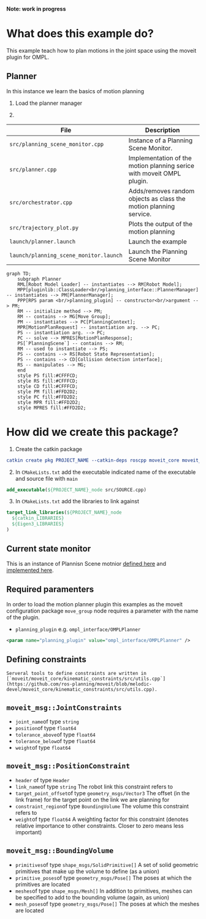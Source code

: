 **Note: work in progress**
# What does this example do?

This example teach how to plan motions in the joint space using the moveit plugin for OMPL.

## Planner

In this instance we learn the basics of motion planning

1. Load the planner manager

2. 


| File | Description |
| ---- | ----------- |
| `src/planning_scene_monitor.cpp` | Instance of a Planning Scene Monitor. |
| `src/planner.cpp` | Implementation of the motion planning serice with moveit OMPL plugin. |
| `src/orchestrator.cpp` | Adds/removes random objects as class the motion planning service. |
| `src/trajectory_plot.py` | Plots the output of the motion planning|
| `launch/planner.launch` | Launch the example|
| `launch/planning_scene_monitor.launch` | Launch the Planning Scene Monitor|



```mermaid
graph TD;
    subgraph Planner
    RML[Robot Model Loader] -- instantiates --> RM[Robot Model];
    MPP[pluginlib::ClassLoader<br/>planning_interface::PlannerManager] -- instantiates --> PM[PlannerManager];
    PPP[RPS param <br/>planning_plugin] -- constructor<br/>argument --> PM;
    RM -- initialize method --> PM;
    RM -- contains --> MG[Move Group];
    PM -- instantiates --> PC[PlanningContext];
    MPR[MotionPlanRequest] -- instantiation arg. --> PC;
    PS -- instantiation arg. --> PC;
    PC -- solve --> MPRES[MotionPlanResponse];
    PS[`PlanningScene`] -- contains --> RM;
    RM -- used to instantiate --> PS;
    PS -- contains --> RS[Robot State Representation];
    PS -- contains --> CD[Collision detection interface];
    RS -- manipulates --> MG;
    end
    style PS fill:#CFFFCD;
    style RS fill:#CFFFCD;
    style CD fill:#CFFFCD;
    style PM fill:#FFD2D2;
    style PC fill:#FFD2D2;
    style MPR fill:#FFD2D2;
    style MPRES fill:#FFD2D2;
```

# How did we create this package?

1. Create the catkin package
```CMake
catkin create pkg PROJECT_NAME --catkin-deps roscpp moveit_core moveit_ros_planning_interface --system-deps Eigen3
```

2. In `CMakeLists.txt` add the executable indicated name of the executable and source file with `main`
```CMake
add_executable(${PROJECT_NAME}_node src/SOURCE.cpp)
```
3. In `CMakeLists.txt` add the libraries to link against
```CMake
target_link_libraries(${PROJECT_NAME}_node
  ${catkin_LIBRARIES}
  ${Eigen3_LIBRARIES}
)
```
## Current state monitor
This is an instance of Plannisn Scene motnior [defined here](https://github.com/ros-planning/moveit/blob/melodic-devel/moveit_ros/planning/planning_scene_monitor/include/moveit/planning_scene_monitor/current_state_monitor.h) and [implemented here](https://github.com/ros-planning/moveit/blob/melodic-devel/moveit_ros/planning/planning_scene_monitor/src/current_state_monitor.cpp).

## Required paramenters

In order to load the motion planner plugin this examples as the moveit configuration package `move_group` node requires a parameter with the name of the plugin.
- `planning_plugin`  e.g. `ompl_interface/OMPLPlanner`
```XML
<param name="planning_plugin" value="ompl_interface/OMPLPlanner" />
```

## Defining constraints
    
    Serveral tools to define constraints are written in [`moveit/moveit_core/kinematic_constraints/src/utils.cpp`](https://github.com/ros-planning/moveit/blob/melodic-devel/moveit_core/kinematic_constraints/src/utils.cpp).

## `moveit_msg::JointConstraints`

- `joint_name`of type `string`
- `position`of type `float64`
- `tolerance_above`of type `float64`
- `tolerance_below`of type `float64`
- `weight`of type `float64`

## `moveit_msg::PositionConstraint`

- `header` of type `Header`
- `link_name`of type `string` The robot link this constraint refers to
- `target_point_offset`of type `geometry_msgs/Vector3` The offset (in the link frame) for the target point on the link we are planning for
- `constraint_region`of type `BoundingVolume` The volume this constraint refers to 
- `weight`of type `float64` A weighting factor for this constraint (denotes relative importance to other constraints. Closer to zero means less important)

## `moveit_msg::BoundingVolume`

- `primitives`of type `shape_msgs/SolidPrimitive[]` A set of solid geometric primitives that make up the volume to define (as a union)
- `primitive_poses`of type `geometry_msgs/Pose[]` The poses at which the primitives are located
- `meshes`of type `shape_msgs/Mesh[]` In addition to primitives, meshes can be specified to add to the bounding volume (again, as union)
- `mesh_poses`of type `geometry_msgs/Pose[]` The poses at which the meshes are located

